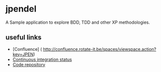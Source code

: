 # jpendel



A Sample application to explore BDD, TDD and other XP methodologies.

## useful links

* [Confluence] ( http://confluence.rotate-it.be/spaces/viewspace.action?key=JPEN)
* [Continuous integration status](https://travis-ci.org/MarkDechamps/jpendel)
* [Code repository](https://github.com/MarkDechamps/jpende)